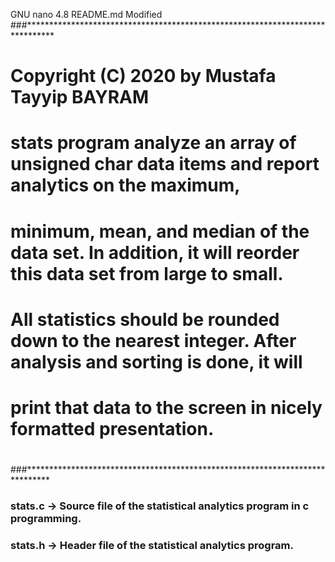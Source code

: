   GNU nano 4.8                                                     README.md                                                      Modified  
###******************************************************************************
# Copyright (C) 2020 by Mustafa Tayyip BAYRAM 
# 
# stats program analyze an array of unsigned char data items and report analytics on the maximum, 
# minimum, mean, and median of the data set. In addition, it will reorder this data set from large to small.
# All statistics should be rounded down to the nearest integer. After analysis and sorting is done, it will 
# print that data to the screen in nicely formatted presentation. 
#
#
###*****************************************************************************

###      stats.c -> Source file of the statistical analytics program in c programming.
###      stats.h -> Header file of the statistical analytics program.


